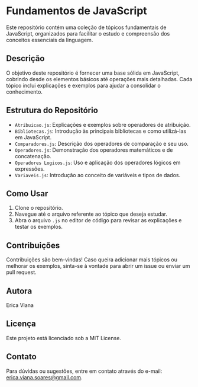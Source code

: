 # Fundamentos de JavaScript

Este repositório contém uma coleção de tópicos fundamentais de JavaScript, organizados para facilitar o estudo e compreensão dos conceitos essenciais da linguagem.

## Descrição

O objetivo deste repositório é fornecer uma base sólida em JavaScript, cobrindo desde os elementos básicos até operações mais detalhadas. Cada tópico inclui explicações e exemplos para ajudar a consolidar o conhecimento.

## Estrutura do Repositório

- `Atribuicao.js`: Explicações e exemplos sobre operadores de atribuição.
- `Bibliotecas.js`: Introdução às principais bibliotecas e como utilizá-las em JavaScript.
- `Comparadores.js`: Descrição dos operadores de comparação e seu uso.
- `Operadores.js`: Demonstração dos operadores matemáticos e de concatenação.
- `Operadores Logicos.js`: Uso e aplicação dos operadores lógicos em expressões.
- `Variaveis.js`: Introdução ao conceito de variáveis e tipos de dados.

## Como Usar

1. Clone o repositório.
2. Navegue até o arquivo referente ao tópico que deseja estudar.
3. Abra o arquivo `.js` no editor de código para revisar as explicações e testar os exemplos.

## Contribuições

Contribuições são bem-vindas! Caso queira adicionar mais tópicos ou melhorar os exemplos, sinta-se à vontade para abrir um issue ou enviar um pull request.

## Autora

Erica Viana

## Licença

Este projeto está licenciado sob a MIT License.

## Contato

Para dúvidas ou sugestões, entre em contato através do e-mail: [erica.viana.soares@gmail.com](mailto:erica.viana.soares@gmail.com).
